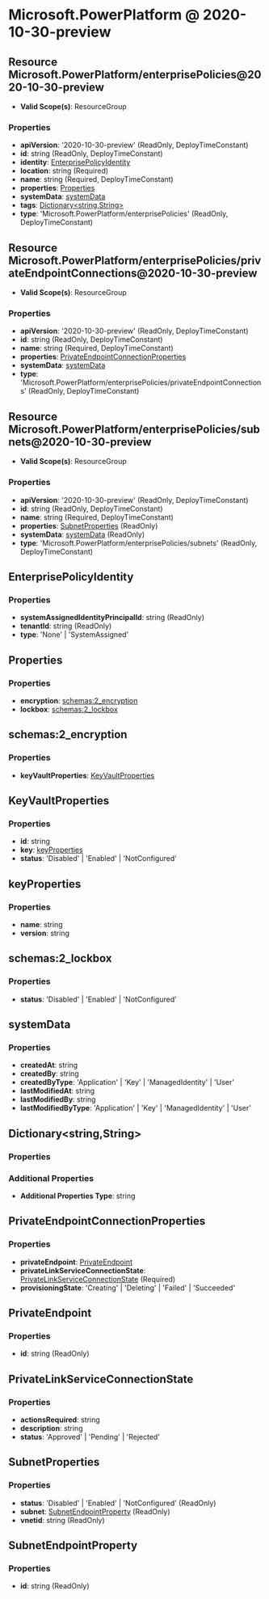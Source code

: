 # Microsoft.PowerPlatform @ 2020-10-30-preview

## Resource Microsoft.PowerPlatform/enterprisePolicies@2020-10-30-preview
* **Valid Scope(s)**: ResourceGroup
### Properties
* **apiVersion**: '2020-10-30-preview' (ReadOnly, DeployTimeConstant)
* **id**: string (ReadOnly, DeployTimeConstant)
* **identity**: [EnterprisePolicyIdentity](#enterprisepolicyidentity)
* **location**: string (Required)
* **name**: string (Required, DeployTimeConstant)
* **properties**: [Properties](#properties)
* **systemData**: [systemData](#systemdata)
* **tags**: [Dictionary<string,String>](#dictionarystringstring)
* **type**: 'Microsoft.PowerPlatform/enterprisePolicies' (ReadOnly, DeployTimeConstant)

## Resource Microsoft.PowerPlatform/enterprisePolicies/privateEndpointConnections@2020-10-30-preview
* **Valid Scope(s)**: ResourceGroup
### Properties
* **apiVersion**: '2020-10-30-preview' (ReadOnly, DeployTimeConstant)
* **id**: string (ReadOnly, DeployTimeConstant)
* **name**: string (Required, DeployTimeConstant)
* **properties**: [PrivateEndpointConnectionProperties](#privateendpointconnectionproperties)
* **systemData**: [systemData](#systemdata)
* **type**: 'Microsoft.PowerPlatform/enterprisePolicies/privateEndpointConnections' (ReadOnly, DeployTimeConstant)

## Resource Microsoft.PowerPlatform/enterprisePolicies/subnets@2020-10-30-preview
* **Valid Scope(s)**: ResourceGroup
### Properties
* **apiVersion**: '2020-10-30-preview' (ReadOnly, DeployTimeConstant)
* **id**: string (ReadOnly, DeployTimeConstant)
* **name**: string (Required, DeployTimeConstant)
* **properties**: [SubnetProperties](#subnetproperties) (ReadOnly)
* **systemData**: [systemData](#systemdata) (ReadOnly)
* **type**: 'Microsoft.PowerPlatform/enterprisePolicies/subnets' (ReadOnly, DeployTimeConstant)

## EnterprisePolicyIdentity
### Properties
* **systemAssignedIdentityPrincipalId**: string (ReadOnly)
* **tenantId**: string (ReadOnly)
* **type**: 'None' | 'SystemAssigned'

## Properties
### Properties
* **encryption**: [schemas:2_encryption](#schemas2encryption)
* **lockbox**: [schemas:2_lockbox](#schemas2lockbox)

## schemas:2_encryption
### Properties
* **keyVaultProperties**: [KeyVaultProperties](#keyvaultproperties)

## KeyVaultProperties
### Properties
* **id**: string
* **key**: [keyProperties](#keyproperties)
* **status**: 'Disabled' | 'Enabled' | 'NotConfigured'

## keyProperties
### Properties
* **name**: string
* **version**: string

## schemas:2_lockbox
### Properties
* **status**: 'Disabled' | 'Enabled' | 'NotConfigured'

## systemData
### Properties
* **createdAt**: string
* **createdBy**: string
* **createdByType**: 'Application' | 'Key' | 'ManagedIdentity' | 'User'
* **lastModifiedAt**: string
* **lastModifiedBy**: string
* **lastModifiedByType**: 'Application' | 'Key' | 'ManagedIdentity' | 'User'

## Dictionary<string,String>
### Properties
### Additional Properties
* **Additional Properties Type**: string

## PrivateEndpointConnectionProperties
### Properties
* **privateEndpoint**: [PrivateEndpoint](#privateendpoint)
* **privateLinkServiceConnectionState**: [PrivateLinkServiceConnectionState](#privatelinkserviceconnectionstate) (Required)
* **provisioningState**: 'Creating' | 'Deleting' | 'Failed' | 'Succeeded'

## PrivateEndpoint
### Properties
* **id**: string (ReadOnly)

## PrivateLinkServiceConnectionState
### Properties
* **actionsRequired**: string
* **description**: string
* **status**: 'Approved' | 'Pending' | 'Rejected'

## SubnetProperties
### Properties
* **status**: 'Disabled' | 'Enabled' | 'NotConfigured' (ReadOnly)
* **subnet**: [SubnetEndpointProperty](#subnetendpointproperty) (ReadOnly)
* **vnetid**: string (ReadOnly)

## SubnetEndpointProperty
### Properties
* **id**: string (ReadOnly)

